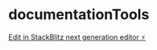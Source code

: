# documentationTools

[Edit in StackBlitz next generation editor ⚡️](https://stackblitz.com/~/github.com/Brocknelson12/documentationTools)